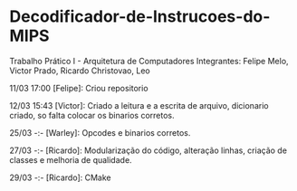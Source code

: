 # Decodificador-de-Instrucoes-do-MIPS
Trabalho Prático I - Arquitetura de Computadores
Integrantes: Felipe Melo, Victor Prado, Ricardo Christovao, Leo

11/03 17:00 [Felipe]: Criou repositorio

12/03 15:43 [Victor]: Criado a leitura e a escrita de arquivo, dicionario criado, so falta colocar os binarios corretos.

25/03 -:- [Warley]: Opcodes e binarios corretos.

27/03 -:- [Ricardo]: Modularização do código, alteração linhas, criação de classes e melhoria de qualidade.

29/03 -:- [Ricardo]: CMake
